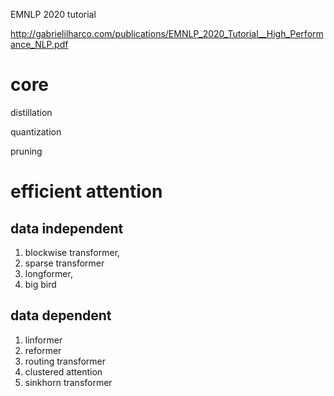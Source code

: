
EMNLP 2020  tutorial


http://gabrielilharco.com/publications/EMNLP_2020_Tutorial__High_Performance_NLP.pdf

# core

distillation

quantization

pruning

# efficient attention

## data independent

1. blockwise transformer, 
1. sparse transformer
1. longformer, 
1. big bird

## data dependent

1. linformer
1. reformer
1. routing transformer
1. clustered attention
1. sinkhorn transformer


